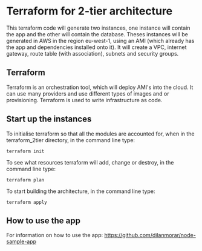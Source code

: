 # Terraform for 2-tier architecture
This terraform code will generate two instances, one instance will contain the app and the other will contain the database. Theses instances will be generated in AWS in the region eu-west-1, using an AMI (which already has the app and dependencies installed onto it). It will create a VPC, internet gateway, route table (with association), subnets and security groups.

## Terraform
Terraform is an orchestration tool, which will deploy AMI's into the cloud. It can use many providers and use different types of images and or provisioning. Terraform is used to write infrastructure as code.

## Start up the instances
To initialise terraform so that all the modules are accounted for, when in the terraform_2tier directory, in the command line type:
```
terraform init
```
To see what resources terraform will add, change or destroy, in the command line type:
```
terraform plan
```
To start building the architecture, in the command line type:
```
terraform apply
```

## How to use the app
For information on how to use the app: https://github.com/dilanmorar/node-sample-app
